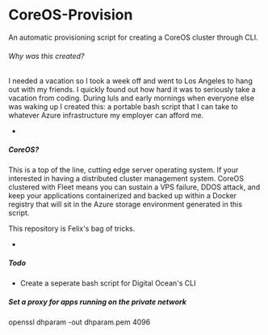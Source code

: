 # CoreOS-Provision
An automatic provisioning script for creating a CoreOS cluster through CLI.

###### Why was this created?
I needed a vacation so I took a week off and went to Los Angeles to hang out with my friends. I quickly found out how hard it was to seriously take a vacation from coding. During luls and early mornings when everyone else was waking up I created this: a portable bash script that I can take to whatever Azure infrastructure my employer can afford me.

-

##### CoreOS?
This is a top of the line, cutting edge server operating system. If your interested in having a distributed cluster management system. CoreOS clustered with Fleet means you can sustain a VPS failure, DDOS attack, and keep your applications containerized and backed up within a Docker registry that will sit in the Azure storage environment generated in this script.

This repository is Felix's bag of tricks.

-

##### Todo
+ Create a seperate bash script for Digital Ocean's CLI


##### Set a proxy for apps running on the private network


openssl dhparam -out dhparam.pem 4096
